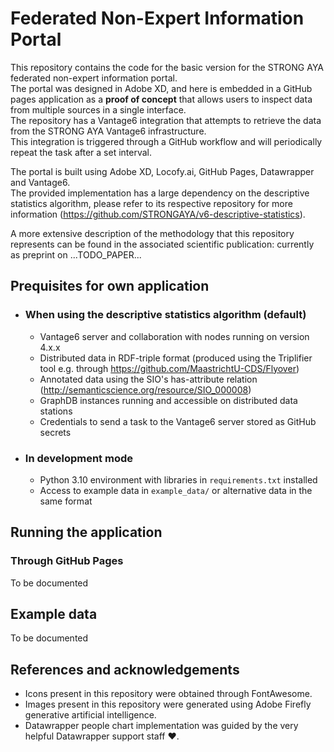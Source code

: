 # Federated Non-Expert Information Portal
This repository contains the code for the basic version for the STRONG AYA federated non-expert information portal.  
The portal was designed in Adobe XD, and here is embedded in a GitHub pages application as a **proof of concept** 
that allows users to inspect data from multiple sources in a single interface.  
The repository has a Vantage6 integration
that attempts to retrieve the data from the STRONG AYA Vantage6 infrastructure.  
This integration is triggered through a GitHub workflow and will periodically repeat the task after a set interval.  

The portal is built using Adobe XD, Locofy.ai, GitHub Pages, Datawrapper and Vantage6.  
The provided implementation has a large dependency on the descriptive statistics algorithm,
please refer to its respective repository for more information
(https://github.com/STRONGAYA/v6-descriptive-statistics).

A more extensive description of the methodology that this repository represents 
can be found in the associated scientific publication: currently as preprint on ...TODO_PAPER...

## Prequisites for own application
- ### When using the descriptive statistics algorithm (default)
  - Vantage6 server and collaboration with nodes running on version 4.x.x
  - Distributed data in RDF-triple format 
  (produced using the Triplifier tool e.g. through https://github.com/MaastrichtU-CDS/Flyover)
  - Annotated data using the SIO's has-attribute relation 
  (http://semanticscience.org/resource/SIO_000008)
  - GraphDB instances running and accessible on distributed data stations
  - Credentials to send a task to the Vantage6 server stored as GitHub secrets
- ### In development mode
  - Python 3.10 environment with libraries in `requirements.txt` installed
  - Access to example data in `example_data/` or alternative data in the same format


## Running the application
### Through GitHub Pages
To be documented

## Example data
To be documented

## References and acknowledgements
- Icons present in this repository were obtained through FontAwesome.
- Images present in this repository were generated using Adobe Firefly generative artificial intelligence.
- Datawrapper people chart implementation was guided by the very helpful Datawrapper support staff ❤️. 
